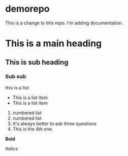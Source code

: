 # demorepo

This is a change to this repo. I'm adding documentation.

# This is a main heading
## This is sub heading
### Sub sub

this is a list:
* This is a list item
* This is a list item

1. numbered list
2. numbered list
3. It's always better to ask three questions
4. This is the 4th one.

**Bold**

*Italics*

